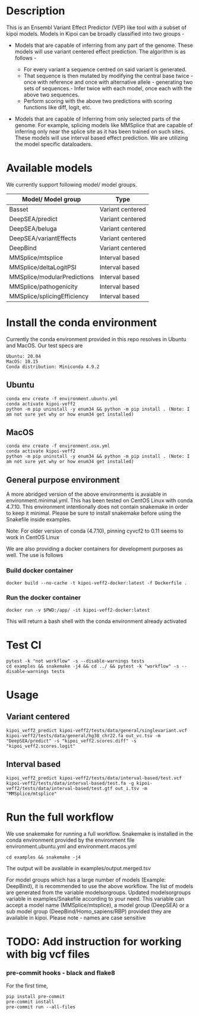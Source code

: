 # Description

  

This is an Ensembl Variant Effect Predictor (VEP) like tool with a subset of kipoi models. Models in Kipoi can be broadly classified into two groups -

- Models that are capable of inferring from any part of the genome. These models will use variant centered effect prediction. The algorithm is as follows - 

	- For every variant a sequence centred on said variant is generated.
	- That sequence is then mutated by modifying the central base twice - once with reference and once with alternative allele - generating two sets of sequences.- Infer twice with each model, once each with the above two sequences.
	- Perform scoring with the above two predictions with scoring functions like diff, logit, etc.


- Models that are capable of Inferring from only selected parts of the genome. For example, splicing models like MMSplice that are capable of inferring only near the splice site as it has been trained on such sites. These models will use interval based effect prediction. We are utilizing the model specific dataloaders. 

# Available models

We currently support following model/ model groups.

| Model/ Model group           | Type             |
|------------------------------|------------------|
| Basset                       | Variant centered |
| DeepSEA/predict              | Variant centered |
| DeepSEA/beluga               | Variant centered |
| DeepSEA/variantEffects       | Variant centered |
| DeepBind                     | Variant centered |
| MMSplice/mtsplice            | Interval based   |
| MMSplice/deltaLogitPSI       | Interval based   |
| MMSplice/modularPredictions  | Interval based   |
| MMSplice/pathogenicity       | Interval based   |
| MMSplice/splicingEfficiency  | Interval based   |


# Install the conda environment 

Currently the conda environment provided in this repo resolves in Ubuntu and MacOS. Our test specs are
```
Ubuntu: 20.04
MacOS: 10.15
Conda distribution: Miniconda 4.9.2
```

## Ubuntu

```
conda env create -f environment.ubuntu.yml
conda activate kipoi-veff2
python -m pip uninstall -y enum34 && python -m pip install . (Note: I am not sure yet why or how enum34 get installed)
```

## MacOS
```
conda env create -f environment.osx.yml
conda activate kipoi-veff2
python -m pip uninstall -y enum34 && python -m pip install . (Note: I am not sure yet why or how enum34 get installed)
```

## General purpose environment

A more abridged version of the above environments is avaiable in environment.minimal.yml. 
This has been tested on CentOS Linux with conda 4.7.10. This environment intentionally does
not contain snakemake in order to keep it minimal. Please be sure to install snakemake before
using the Snakefile inside examples. 

Note: For older version of conda (4.7.10), pinning cyvcf2 to 0.11 seems to work in CentOS Linux

We are also providing a docker containers for development purposes as well. The use is follows

### Build docker container

```
docker build --no-cache -t kipoi-veff2-docker:latest -f Dockerfile .
```

### Run the docker container

```
docker run -v $PWD:/app/ -it kipoi-veff2-docker:latest
```
This will return a bash shell with the conda environment already activated

# Test CI

```
pytest -k "not workflow" -s --disable-warnings tests
cd examples && snakemake -j4 && cd ../ && pytest -k "workflow" -s --disable-warnings tests
```

# Usage

## Variant centered
```
kipoi_veff2_predict kipoi-veff2/tests/data/general/singlevariant.vcf kipoi-veff2/tests/data/general/hg38_chr22.fa out_vc.tsv -m "DeepSEA/predict" -s "kipoi_veff2.scores.diff" -s "kipoi_veff2.scores.logit"
```

## Interval based

```
kipoi_veff2_predict kipoi-veff2/tests/data/interval-based/test.vcf kipoi-veff2/tests/data/interval-based/test.fa -g kipoi-veff2/tests/data/interval-based/test.gtf out_i.tsv -m "MMSplice/mtsplice"
```

# Run the full workflow

We use snakemake for running a full workflow. Snakemake is installed in the conda environment provided by the environment file environment.ubuntu.yml and environment.macos.yml
```
cd examples && snakemake -j4
```
The output will be available in examples/output.merged.tsv 

For model groups which has a large number of models (Example: DeepBind), it is recommended to use the above workflow. The list of 
models are generated from the variable modelsorgroups. Updated modelsorgroups variable in examples/Snakefile according to your need. 
This variable can accept a model name (MMSplice/mtsplice), a model group (DeepSEA) or a sub model group (DeepBind/Homo_sapiens/RBP)
provided they are available in kipoi. Please note - names are case sensitive

# TODO: Add instruction for working with big vcf files 


### pre-commit hooks - black and flake8

For the first time,
```
pip install pre-commit 
pre-commit install
pre-commit run --all-files
```
